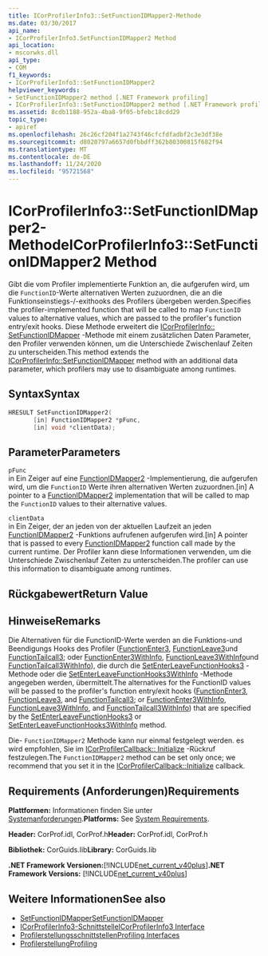 ```yaml
---
title: ICorProfilerInfo3::SetFunctionIDMapper2-Methode
ms.date: 03/30/2017
api_name:
- ICorProfilerInfo3.SetFunctionIDMapper2 Method
api_location:
- mscorwks.dll
api_type:
- COM
f1_keywords:
- ICorProfilerInfo3::SetFunctionIDMapper2
helpviewer_keywords:
- SetFunctionIDMapper2 method [.NET Framework profiling]
- ICorProfilerInfo3::SetFunctionIDMapper2 method [.NET Framework profiling]
ms.assetid: 8cdb1188-952a-4ba8-9f05-bfebc18cdd29
topic_type:
- apiref
ms.openlocfilehash: 26c26cf204f1a2743f46cfcfdfadbf2c3e3df38e
ms.sourcegitcommit: d8020797a6657d0fbbdff362b80300815f682f94
ms.translationtype: MT
ms.contentlocale: de-DE
ms.lasthandoff: 11/24/2020
ms.locfileid: "95721568"
---
```

# <a name="icorprofilerinfo3setfunctionidmapper2-method"></a><span data-ttu-id="e4481-102">ICorProfilerInfo3::SetFunctionIDMapper2-Methode</span><span class="sxs-lookup"><span data-stu-id="e4481-102">ICorProfilerInfo3::SetFunctionIDMapper2 Method</span></span>

<span data-ttu-id="e4481-103">Gibt die vom Profiler implementierte Funktion an, die aufgerufen wird, um die `FunctionID`-Werte alternativen Werten zuzuordnen, die an die Funktionseinstiegs-/-exithooks des Profilers übergeben werden.</span><span class="sxs-lookup"><span data-stu-id="e4481-103">Specifies the profiler-implemented function that will be called to map `FunctionID` values to alternative values, which are passed to the profiler's function entry/exit hooks.</span></span> <span data-ttu-id="e4481-104">Diese Methode erweitert die [ICorProfilerInfo:: SetFunctionIDMapper](icorprofilerinfo-setfunctionidmapper-method.md) -Methode mit einem zusätzlichen Daten Parameter, den Profiler verwenden können, um die Unterschiede Zwischenlauf Zeiten zu unterscheiden.</span><span class="sxs-lookup"><span data-stu-id="e4481-104">This method extends the [ICorProfilerInfo::SetFunctionIDMapper](icorprofilerinfo-setfunctionidmapper-method.md) method with an additional data parameter, which profilers may use to disambiguate among runtimes.</span></span>  
  
## <a name="syntax"></a><span data-ttu-id="e4481-105">Syntax</span><span class="sxs-lookup"><span data-stu-id="e4481-105">Syntax</span></span>  
  
```cpp  
HRESULT SetFunctionIDMapper2(  
       [in] FunctionIDMapper2 *pFunc,  
       [in] void *clientData);  
```  
  
## <a name="parameters"></a><span data-ttu-id="e4481-106">Parameter</span><span class="sxs-lookup"><span data-stu-id="e4481-106">Parameters</span></span>  

 `pFunc`  
 <span data-ttu-id="e4481-107">in Ein Zeiger auf eine [FunctionIDMapper2](functionidmapper2-function.md) -Implementierung, die aufgerufen wird, um die `FunctionID` Werte ihren alternativen Werten zuzuordnen.</span><span class="sxs-lookup"><span data-stu-id="e4481-107">[in] A pointer to a [FunctionIDMapper2](functionidmapper2-function.md) implementation that will be called to map the `FunctionID` values to their alternative values.</span></span>  
  
 `clientData`  
 <span data-ttu-id="e4481-108">in Ein Zeiger, der an jeden von der aktuellen Laufzeit an jeden [FunctionIDMapper2](functionidmapper2-function.md) -Funktions aufrufenen aufgerufen wird.</span><span class="sxs-lookup"><span data-stu-id="e4481-108">[in] A pointer that is passed to every [FunctionIDMapper2](functionidmapper2-function.md) function call made by the current runtime.</span></span> <span data-ttu-id="e4481-109">Der Profiler kann diese Informationen verwenden, um die Unterschiede Zwischenlauf Zeiten zu unterscheiden.</span><span class="sxs-lookup"><span data-stu-id="e4481-109">The profiler can use this information to disambiguate among runtimes.</span></span>  
  
## <a name="return-value"></a><span data-ttu-id="e4481-110">Rückgabewert</span><span class="sxs-lookup"><span data-stu-id="e4481-110">Return Value</span></span>  
  
## <a name="remarks"></a><span data-ttu-id="e4481-111">Hinweise</span><span class="sxs-lookup"><span data-stu-id="e4481-111">Remarks</span></span>  

 <span data-ttu-id="e4481-112">Die Alternativen für die FunctionID-Werte werden an die Funktions-und Beendigungs Hooks des Profiler ([FunctionEnter3](functionenter3-function.md), [FunctionLeave3](functionleave3-function.md)und [FunctionTailcall3](functiontailcall3-function.md); oder [FunctionEnter3WithInfo](functionenter3withinfo-function.md), [FunctionLeave3WithInfo](functionleave3withinfo-function.md)und [FunctionTailcall3WithInfo](functiontailcall3withinfo-function.md)), die durch die [SetEnterLeaveFunctionHooks3](icorprofilerinfo3-setenterleavefunctionhooks3-method.md) -Methode oder die [SetEnterLeaveFunctionHooks3WithInfo](icorprofilerinfo3-setenterleavefunctionhooks3withinfo-method.md) -Methode angegeben werden, übermittelt.</span><span class="sxs-lookup"><span data-stu-id="e4481-112">The alternatives for the FunctionID values will be passed to the profiler's function entry/exit hooks ([FunctionEnter3](functionenter3-function.md), [FunctionLeave3](functionleave3-function.md), and [FunctionTailcall3](functiontailcall3-function.md); or [FunctionEnter3WithInfo](functionenter3withinfo-function.md), [FunctionLeave3WithInfo](functionleave3withinfo-function.md), and [FunctionTailcall3WithInfo](functiontailcall3withinfo-function.md)) that are specified by the [SetEnterLeaveFunctionHooks3](icorprofilerinfo3-setenterleavefunctionhooks3-method.md) or [SetEnterLeaveFunctionHooks3WithInfo](icorprofilerinfo3-setenterleavefunctionhooks3withinfo-method.md) method.</span></span>  
  
 <span data-ttu-id="e4481-113">Die- `FunctionIDMapper2` Methode kann nur einmal festgelegt werden. es wird empfohlen, Sie im [ICorProfilerCallback:: Initialize](icorprofilercallback-initialize-method.md) -Rückruf festzulegen.</span><span class="sxs-lookup"><span data-stu-id="e4481-113">The `FunctionIDMapper2` method can be set only once; we recommend that you set it in the [ICorProfilerCallback::Initialize](icorprofilercallback-initialize-method.md) callback.</span></span>  
  
## <a name="requirements"></a><span data-ttu-id="e4481-114">Requirements (Anforderungen)</span><span class="sxs-lookup"><span data-stu-id="e4481-114">Requirements</span></span>  

 <span data-ttu-id="e4481-115">**Plattformen:** Informationen finden Sie unter [Systemanforderungen](../../get-started/system-requirements.md).</span><span class="sxs-lookup"><span data-stu-id="e4481-115">**Platforms:** See [System Requirements](../../get-started/system-requirements.md).</span></span>  
  
 <span data-ttu-id="e4481-116">**Header:** CorProf.idl, CorProf.h</span><span class="sxs-lookup"><span data-stu-id="e4481-116">**Header:** CorProf.idl, CorProf.h</span></span>  
  
 <span data-ttu-id="e4481-117">**Bibliothek:** CorGuids.lib</span><span class="sxs-lookup"><span data-stu-id="e4481-117">**Library:** CorGuids.lib</span></span>  
  
 <span data-ttu-id="e4481-118">**.NET Framework Versionen:**[!INCLUDE[net_current_v40plus](../../../../includes/net-current-v40plus-md.md)]</span><span class="sxs-lookup"><span data-stu-id="e4481-118">**.NET Framework Versions:** [!INCLUDE[net_current_v40plus](../../../../includes/net-current-v40plus-md.md)]</span></span>  
  
## <a name="see-also"></a><span data-ttu-id="e4481-119">Weitere Informationen</span><span class="sxs-lookup"><span data-stu-id="e4481-119">See also</span></span>

- [<span data-ttu-id="e4481-120">SetFunctionIDMapper</span><span class="sxs-lookup"><span data-stu-id="e4481-120">SetFunctionIDMapper</span></span>](icorprofilerinfo-setfunctionidmapper-method.md)
- [<span data-ttu-id="e4481-121">ICorProfilerInfo3-Schnittstelle</span><span class="sxs-lookup"><span data-stu-id="e4481-121">ICorProfilerInfo3 Interface</span></span>](icorprofilerinfo3-interface.md)
- [<span data-ttu-id="e4481-122">Profilerstellungsschnittstellen</span><span class="sxs-lookup"><span data-stu-id="e4481-122">Profiling Interfaces</span></span>](profiling-interfaces.md)
- [<span data-ttu-id="e4481-123">Profilerstellung</span><span class="sxs-lookup"><span data-stu-id="e4481-123">Profiling</span></span>](index.md)
